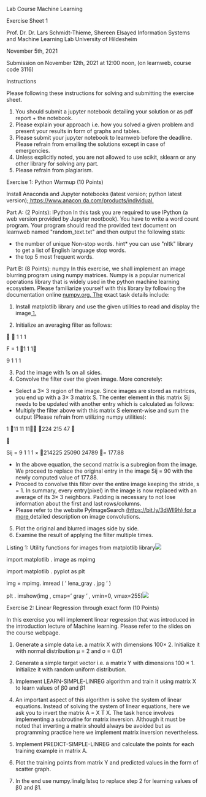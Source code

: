 Lab Course Machine Learning

Exercise Sheet 1

Prof. Dr. Dr. Lars Schmidt-Thieme, Shereen Elsayed Information Systems and Machine Learning Lab     University of Hildesheim

November 5th, 2021

Submission on November 12th, 2021 at 12:00 noon, (on learnweb, course code 3116)

Instructions

Please following these instructions for solving and submitting the exercise sheet.

1. You should submit a jupyter notebook detailing your solution or as pdf report + the notebook.
1. Please explain your approach i.e. how you solved a given problem and present your results in form of graphs and tables.
1. Please submit your jupyter notebook to learnweb before the deadline. Please refrain from emailing the solutions except in case of emergencies.
1. Unless explicitly noted, you are not allowed to use scikit, sklearn or any other library for solving any part.
1. Please refrain from plagiarism.

Exercise 1: Python Warmup (10 Points)

Install Anaconda and Jupyter notebooks (latest version; python latest version);[ https://www.anacon da.com/products/individual.](https://www.anaconda.com/products/individual)

Part A: (2 Points): IPython In this task you are required to use IPython (a web version provided by Jupyter nootbook). You have to write a word count program. Your program should read the provided text document on learnweb named "random\_text.txt" and then output the following stats:

- the number of unique Non-stop words. hint\* you can use "nltk" library to get a list of English language stop words.
- the top 5 most frequent words.

Part B: (8 Points): numpy In this exercise, we shall implement an image blurring program using numpy matrices. Numpy is a popular numerical operations library that is widely used in the python machine learning ecosystem. Please familiarize yourself with this library by following the documentation online [numpy.org. The](numpy.org) exact task details include:

1. Install matplotlib library and use the given utilities to read and display the image[ 1.](#_page1_x90.00_y435.93)

2. Initialize an averaging filter as follows:

  1 1 1

F = 1 1 1 1

9 1 1 1

3. Pad the image with 1s on all sides.
3. Convolve the filter over the given image. More concretely:
- Select a 3× 3 region of the image. Since images are stored as matrices, you end up with a 3× 3 matrix S. The center element in this matrix Sij needs to be updated with another entry which is calculated as follows:
- Multiply the filter above with this matrix S element-wise and sum the output (Please refrain from utilizing numpy utilities):

1 11 11 11 224 215 47 



Sij = 9 1 1 1 × 214225 25090 24789 = 177.88

- In the above equation, the second matrix is a subregion from the image. We proceed to replace the original entry in the image Sij = 90 with the newly computed value of 177.88.
- Proceed to convolve this filter over the entire image keeping the stride, s = 1. In summary, every entry(pixel) in the image is now replaced with an average of its 3× 3 neighbors. Padding is necessary to not lose information about the first and last rows/columns.
- Please refer to the website PyImageSearch [(https://bit.ly/3dWll9h) for a more ](https://bit.ly/3dWll9h)detailed description on image convolutions.
5. Plot the original and blurred images side by side.
5. Examine the result of applying the filter multiple times.

<a name="_page1_x90.00_y435.93"></a>Listing 1: Utility functions for images from matplotlib library![](Aspose.Words.4e201132-3a56-460a-b00d-58caccaeb882.001.png)

import matplotlib . image as mpimg

import matplotlib . pyplot as plt

img = mpimg. imread ( ’ lena\_gray . jpg ’ )

plt . imshow(img , cmap=’ gray ’ , vmin=0, vmax=255)![](Aspose.Words.4e201132-3a56-460a-b00d-58caccaeb882.002.png)

Exercise 2: Linear Regression through exact form (10 Points)

In this exercise you will implement linear regression that was introduced in the introduction lecture of Machine learning. Please refer to the slides on the course webpage.

1. Generate a simple data i.e. a matrix X with dimensions 100× 2. Initialize it with normal distribution µ = 2 and σ = 0.01
1. Generate a simple target vector i.e. a matrix Y with dimensions 100 × 1. Initialize it with random uniform distribution.
1. Implement LEARN-SIMPLE-LINREG algorithm and train it using matrix X to learn values of β0 and β1
1. An important aspect of this algorithm is solve the system of linear equations. Instead of solving the system of linear equations, here we ask you to invert the matrix A = X T X. The task hence involves implementing a subroutine for matrix inversion. Although it must be noted that inverting a matrix should always be avoided but as programming practice here we implement matrix inversion nevertheless.

5. Implement PREDICT-SIMPLE-LINREG and calculate the points for each training example in matrix A.
5. Plot the training points from matrix Y and predicted values in the form of scatter graph.
5. In the end use numpy.linalg lstsq to replace step 2 for learning values of β0 and β1.
